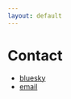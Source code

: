 ```yaml
---
layout: default
---
```

# Contact

* [bluesky](https://bsky.app/profile/cwillmore.bsky.social)
* [email](mailto:chris@treedub.org)
